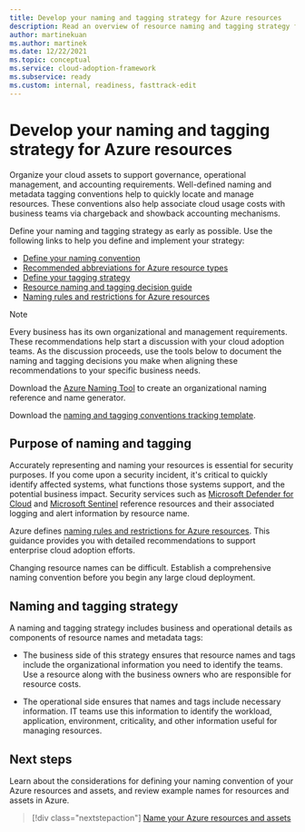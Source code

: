 ```yaml
---
title: Develop your naming and tagging strategy for Azure resources
description: Read an overview of resource naming and tagging strategy for enterprise cloud adoption efforts.
author: martinekuan
ms.author: martinek
ms.date: 12/22/2021
ms.topic: conceptual
ms.service: cloud-adoption-framework
ms.subservice: ready
ms.custom: internal, readiness, fasttrack-edit
---
```


# Develop your naming and tagging strategy for Azure resources

Organize your cloud assets to support governance, operational management, and accounting requirements. Well-defined naming and metadata tagging conventions help to quickly locate and manage resources. These conventions also help associate cloud usage costs with business teams via chargeback and showback accounting mechanisms.

Define your naming and tagging strategy as early as possible. Use the following links to help you define and implement your strategy:

- [Define your naming convention](./resource-naming.md)
- [Recommended abbreviations for Azure resource types](./resource-abbreviations.md)
- [Define your tagging strategy](./resource-tagging.md)
- [Resource naming and tagging decision guide](../../decision-guides/resource-tagging/index.md)
- [Naming rules and restrictions for Azure resources](/azure/azure-resource-manager/management/resource-name-rules)

> [!NOTE]
> Every business has its own organizational and management requirements. These recommendations help start a discussion with your cloud adoption teams. As the discussion proceeds, use the tools below to document the naming and tagging decisions you make when aligning these recommendations to your specific business needs.
>
> Download the [Azure Naming Tool](https://github.com/microsoft/CloudAdoptionFramework/tree/master/ready/AzNamingTool) to create an organizational naming reference and name generator.
> 
> Download the [naming and tagging conventions tracking template](https://raw.githubusercontent.com/microsoft/CloudAdoptionFramework/master/ready/naming-and-tagging-conventions-tracking-template.xlsx).

## Purpose of naming and tagging

Accurately representing and naming your resources is essential for security purposes. If you come upon a security incident, it's critical to quickly identify affected systems, what functions those systems support, and the potential business impact. Security services such as [Microsoft Defender for Cloud](/azure/security-center/security-center-introduction) and [Microsoft Sentinel](/azure/sentinel/) reference resources and their associated logging and alert information by resource name.

Azure defines [naming rules and restrictions for Azure resources](/azure/azure-resource-manager/management/resource-name-rules). This guidance provides you with detailed recommendations to support enterprise cloud adoption efforts.

Changing resource names can be difficult. Establish a comprehensive naming convention before you begin any large cloud deployment.

## Naming and tagging strategy

A naming and tagging strategy includes business and operational details as components of resource names and metadata tags:

- The business side of this strategy ensures that resource names and tags include the organizational information you need to identify the teams. Use a resource along with the business owners who are responsible for resource costs.

- The operational side ensures that names and tags include necessary information. IT teams use this information to identify the workload, application, environment, criticality, and other information useful for managing resources.

## Next steps

Learn about the considerations for defining your naming convention of your Azure resources and assets, and review example names for resources and assets in Azure.

> [!div class="nextstepaction"]
> [Name your Azure resources and assets](./resource-naming.md)

